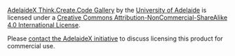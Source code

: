 [AdelaideX Think.Create.Code Gallery](https://github.com/pomegranited/think-create-code) by the [University of Adelaide](https://www.adelaide.edu.au/adelaidex) is licensed under a [Creative Commons Attribution-NonCommercial-ShareAlike 4.0 International License](http://creativecommons.org/licenses/by-nc-sa/4.0/).

Please [contact the AdelaideX initiative](mailto:adelaidex@adelaide.edu.au) to discuss licensing this product for commercial use.
